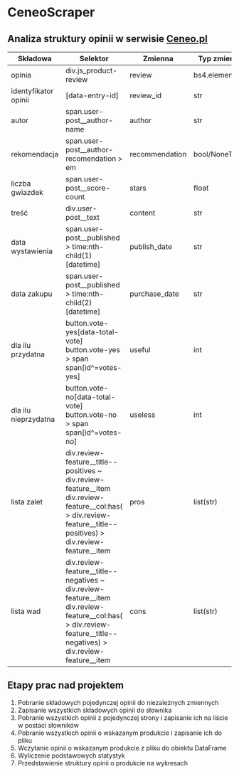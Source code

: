 # CeneoScraper

## Analiza struktury opinii w serwisie [Ceneo.pl](https://www.ceneo.pl/)

|Składowa|Selektor|Zmienna|Typ zmiennej|
|--------|--------|-------|------------|
|opinia|div.js_product-review|review|bs4.element.Tag|
|identyfikator opinii|\[data-entry-id\]|review_id|str|
|autor|span.user-post__author-name|author|str|
|rekomendacja|span.user-post__author-recomendation > em|recommendation|bool/NoneType|
|liczba gwiazdek|span.user-post__score-count|stars|float|
|treść|div.user-post__text|content|str|
|data wystawienia|span.user-post__published > time:nth-child(1)\[datetime\]|publish_date|str|
|data zakupu|span.user-post__published > time:nth-child(2)\[datetime\]|purchase_date|str|
|dla ilu przydatna|button.vote-yes[data-total-vote]<br>button.vote-yes > span<br>span[id^=votes-yes]|useful|int|
|dla ilu nieprzydatna|button.vote-no[data-total-vote]<br>button.vote-no > span<br>span[id^=votes-no]|useless|int|
|lista zalet|div.review-feature__title--positives ~ div.review-feature__item <br>div.review-feature__col:has( > div.review-feature__title--positives) > div.review-feature__item|pros|list\(str\)|
|lista wad|div.review-feature__title--negatives ~ div.review-feature__item <br>div.review-feature__col:has( > div.review-feature__title--negatives) > div.review-feature__item|cons|list\(str\)|

## Etapy prac nad projektem

1) Pobranie składowych pojedynczej opinii do niezależnych zmiennych
2) Zapisanie wszystkich składowych opinii do słownika
3) Pobranie wszystkich opinii z pojedynczej strony i zapisanie ich na liście w postaci słowników
4) Pobranie wszystkich opinii o wskazanym produkcie i zapisanie ich do pliku 
5) Wczytanie opinii o wskazanym produkcie z pliku do obiektu DataFrame
6) Wyliczenie podstawowych statystyk
7) Przedstawienie struktury opinii o produkcie na wykresach